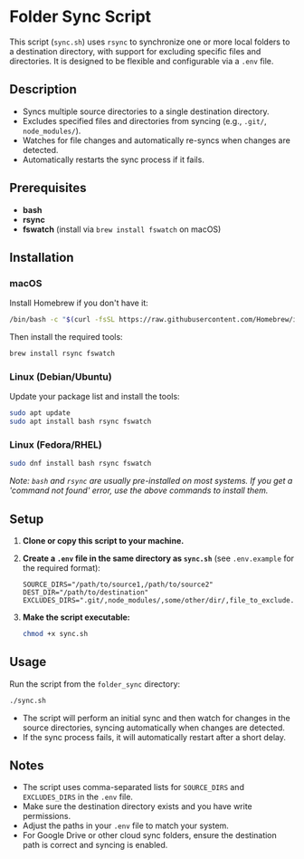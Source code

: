 # Folder Sync Script

This script (`sync.sh`) uses `rsync` to synchronize one or more local folders to a destination directory, with support for excluding specific files and directories. It is designed to be flexible and configurable via a `.env` file.

## Description
- Syncs multiple source directories to a single destination directory.
- Excludes specified files and directories from syncing (e.g., `.git/`, `node_modules/`).
- Watches for file changes and automatically re-syncs when changes are detected.
- Automatically restarts the sync process if it fails.

## Prerequisites
- **bash**
- **rsync**
- **fswatch** (install via `brew install fswatch` on macOS)

## Installation

### macOS
Install Homebrew if you don't have it:
```sh
/bin/bash -c "$(curl -fsSL https://raw.githubusercontent.com/Homebrew/install/HEAD/install.sh)"
```
Then install the required tools:
```sh
brew install rsync fswatch
```

### Linux (Debian/Ubuntu)
Update your package list and install the tools:
```sh
sudo apt update
sudo apt install bash rsync fswatch
```

### Linux (Fedora/RHEL)
```sh
sudo dnf install bash rsync fswatch
```

*Note: `bash` and `rsync` are usually pre-installed on most systems. If you get a 'command not found' error, use the above commands to install them.*

## Setup
1. **Clone or copy this script to your machine.**
2. **Create a `.env` file in the same directory as `sync.sh`** (see `.env.example` for the required format):

   ```env
   SOURCE_DIRS="/path/to/source1,/path/to/source2"
   DEST_DIR="/path/to/destination"
   EXCLUDES_DIRS=".git/,node_modules/,some/other/dir/,file_to_exclude.txt"
   ```

3. **Make the script executable:**
   ```sh
   chmod +x sync.sh
   ```

## Usage
Run the script from the `folder_sync` directory:

```sh
./sync.sh
```

- The script will perform an initial sync and then watch for changes in the source directories, syncing automatically when changes are detected.
- If the sync process fails, it will automatically restart after a short delay.

## Notes
- The script uses comma-separated lists for `SOURCE_DIRS` and `EXCLUDES_DIRS` in the `.env` file.
- Make sure the destination directory exists and you have write permissions.
- Adjust the paths in your `.env` file to match your system.
- For Google Drive or other cloud sync folders, ensure the destination path is correct and syncing is enabled. 